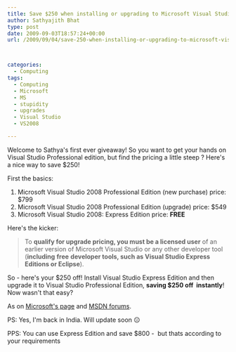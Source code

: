 ```yaml
---
title: Save $250 when installing or upgrading to Microsoft Visual Studio Professional Edition!
author: Sathyajith Bhat
type: post
date: 2009-09-03T18:57:24+00:00
url: /2009/09/04/save-250-when-installing-or-upgrading-to-microsoft-visual-studio-professional-edition/



categories:
  - Computing
tags:
  - Computing
  - Microsoft
  - MS
  - stupidity
  - upgrades
  - Visual Studio
  - VS2008

---
```

Welcome to Sathya's first ever giveaway! So you want to get your hands on Visual Studio Professional edition, but find the pricing a little steep ? Here's a nice way to save $250!

First the basics:

<!--more-->

  1. Microsoft Visual Studio 2008 Professional Edition (new purchase) price: $799
  2. Microsoft Visual Studio 2008 Professional Edition (upgrade) price: $549
  3. Microsoft Visual Studio 2008: Express Edition price: **FREE**

Here's the kicker:

> To **qualify for upgrade pricing, you must be a licensed user** of an earlier version of Microsoft Visual Studio or any other developer tool (**including** **free** **developer tools, such as Visual Studio Express Editions or Eclipse**).

So - here's your $250 off! Install Visual Studio Express Edition and then upgrade it to Visual Studio Professional Edition, **saving $250 off  instantly**! Now wasn't that easy?

As on [Microsoft's page][1] and [MSDN forums][2].

PS: Yes, I'm back in India. Will update soon 😐

PPS: You can use Express Edition and save $800 -  but thats according to your requirements

 [1]: https://store.microsoft.com/microsoft/Visual-Studio-2008-Professional-Edition-Upgrade/product/7157765E
 [2]: https://social.msdn.microsoft.com/Forums/en-US/Vsexpressvcs/thread/b1c06113-db07-4e8b-b71e-a51a4937e9dc
